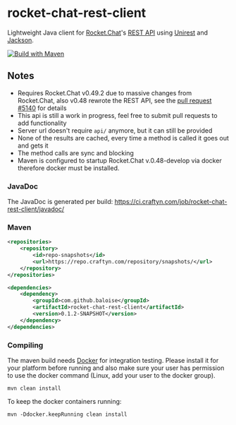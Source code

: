 # rocket-chat-rest-client
Lightweight Java client for [Rocket.Chat](https://rocket.chat/)'s [REST API](https://rocket.chat/docs/developer-guides/rest-api) using [Unirest](http://unirest.io/java.html) and [Jackson](https://github.com/FasterXML/jackson-databind).

[![Build with Maven](https://github.com/rossonet/rocket-chat-rest-client/actions/workflows/build_with_maven.yml/badge.svg?branch=master)](https://github.com/rossonet/rocket-chat-rest-client/actions/workflows/build_with_maven.yml)

## Notes
* Requires Rocket.Chat v0.49.2 due to massive changes from Rocket.Chat, also v0.48 rewrote the REST API, see the [pull request #5140](https://github.com/RocketChat/Rocket.Chat/pull/5140) for details
* This api is still a work in progress, feel free to submit pull requests to add functionality
* Server url doesn't require `api/` anymore, but it can still be provided
* None of the results are cached, every time a method is called it goes out and gets it
* The method calls are sync and blocking
* Maven is configured to startup Rocket.Chat v.0.48-develop via docker therefore docker must be installed.

### JavaDoc
The JavaDoc is generated per build: https://ci.craftyn.com/job/rocket-chat-rest-client/javadoc/

### Maven
```xml
<repositories>
    <repository>
        <id>repo-snapshots</id>
        <url>https://repo.craftyn.com/repository/snapshots/</url>
    </repository>
</repositories>

<dependencies>
    <dependency>
        <groupId>com.github.baloise</groupId>
        <artifactId>rocket-chat-rest-client</artifactId>
        <version>0.1.2-SNAPSHOT</version>
    </dependency>
</dependencies>
```

### Compiling

The maven build needs [Docker](https://www.docker.com) for integration testing. Please install it for your platform before running and also make sure your user has permission to use the docker command (Linux, add your user to the docker group).

```
mvn clean install
```

To keep the docker containers running:

```
mvn -Ddocker.keepRunning clean install
```

